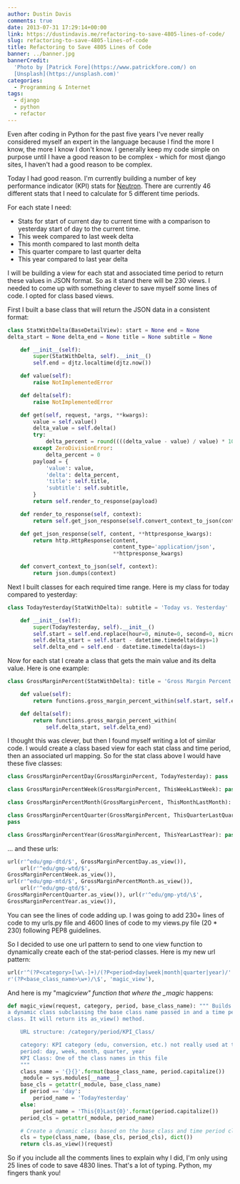 ```yaml
---
author: Dustin Davis
comments: true
date: 2013-07-31 17:29:14+00:00
link: https://dustindavis.me/refactoring-to-save-4805-lines-of-code/
slug: refactoring-to-save-4805-lines-of-code
title: Refactoring to Save 4805 Lines of Code
banner: ../banner.jpg
bannerCredit:
  'Photo by [Patrick Fore](https://www.patrickfore.com/) on
  [Unsplash](https://unsplash.com)'
categories:
  - Programming & Internet
tags:
  - django
  - python
  - refactor
---
```


Even after coding in Python for the past five years I've never really considered
myself an expert in the language because I find the more I know, the more I know
I don't know. I generally keep my code simple on purpose until I have a good
reason to be complex - which for most django sites, I haven't had a good reason
to be complex.

Today I had good reason. I'm currently building a number of key performance
indicator (KPI) stats for [Neutron](http://www.neutroninteractive.com). There
are currently 46 different stats that I need to calculate for 5 different time
periods.

For each state I need:

- Stats for start of current day to current time with a comparison to yesterday
  start of day to the current time.
- This week compared to last week delta
- This month compared to last month delta
- This quarter compare to last quarter delta
- This year compared to last year delta

I will be building a view for each stat and associated time period to return
these values in JSON format. So as it stand there will be 230 views. I needed to
come up with something clever to save myself some lines of code. I opted for
class based views.

First I built a base class that will return the JSON data in a consistent
format:

```python
class StatWithDelta(BaseDetailView): start = None end = None
delta_start = None delta_end = None title = None subtitle = None

    def __init__(self):
        super(StatWithDelta, self).__init__()
        self.end = djtz.localtime(djtz.now())

    def value(self):
        raise NotImplementedError

    def delta(self):
        raise NotImplementedError

    def get(self, request, *args, **kwargs):
        value = self.value()
        delta_value = self.delta()
        try:
            delta_percent = round((((delta_value - value) / value) * 100), 2)
        except ZeroDivisionError:
            delta_percent = 0
        payload = {
            'value': value,
            'delta': delta_percent,
            'title': self.title,
            'subtitle': self.subtitle,
        }
        return self.render_to_response(payload)

    def render_to_response(self, context):
        return self.get_json_response(self.convert_context_to_json(context))

    def get_json_response(self, content, **httpresponse_kwargs):
        return http.HttpResponse(content,
                                 content_type='application/json',
                                 **httpresponse_kwargs)

    def convert_context_to_json(self, context):
        return json.dumps(context)

```

Next I built classes for each required time range. Here is my class for today
compared to yesterday:

```python
class TodayYesterday(StatWithDelta): subtitle = 'Today vs. Yesterday'

    def __init__(self):
        super(TodayYesterday, self).__init__()
        self.start = self.end.replace(hour=0, minute=0, second=0, microsecond=0)
        self.delta_start = self.start - datetime.timedelta(days=1)
        self.delta_end = self.end - datetime.timedelta(days=1)

```

Now for each stat I create a class that gets the main value and its delta value.
Here is one example:

```python
class GrossMarginPercent(StatWithDelta): title = 'Gross Margin Percent'

    def value(self):
        return functions.gross_margin_percent_within(self.start, self.end)

    def delta(self):
        return functions.gross_margin_percent_within(
            self.delta_start, self.delta_end)

```

I thought this was clever, but then I found myself writing a lot of similar
code. I would create a class based view for each stat class and time period,
then an associated url mapping. So for the stat class above I would have these
five classes:

```python
class GrossMarginPercentDay(GrossMarginPercent, TodayYesterday): pass

class GrossMarginPercentWeek(GrossMarginPercent, ThisWeekLastWeek): pass

class GrossMarginPercentMonth(GrossMarginPercent, ThisMonthLastMonth): pass

class GrossMarginPercentQuarter(GrossMarginPercent, ThisQuarterLastQuarter):
pass

class GrossMarginPercentYear(GrossMarginPercent, ThisYearLastYear): pass
```

... and these urls:

```python
url(r'^edu/gmp-dtd/$', GrossMarginPercentDay.as_view()),
    url(r'^edu/gmp-wtd/$',
GrossMarginPercentWeek.as_view()),
url(r'^edu/gmp-mtd/$', GrossMarginPercentMonth.as_view()),
    url(r'^edu/gmp-qtd/$',
GrossMarginPercentQuarter.as_view()), url(r'^edu/gmp-ytd/\$',
GrossMarginPercentYear.as_view()),
```

You can see the lines of code adding up. I was going to add 230+ lines of code
to my urls.py file and 4600 lines of code to my views.py file (20 \* 230)
following PEP8 guidelines.

So I decided to use one url pattern to send to one view function to dynamically
create each of the stat-period classes. Here is my new url pattern:

```python
url(r'^(?P<category>[\w\-]+)/(?P<period>day|week|month|quarter|year)/'
r'(?P<base_class_name>\w+)/\$', 'magic_view'),
```

And here is my "magic*view" function that where the \_magic* happens:

```python
def magic_view(request, category, period, base_class_name): """ Builds
a dynamic class subclassing the base class name passed in and a time period
class. It will return its as_view() method.

    URL structure: /category/period/KPI_Class/

    category: KPI category (edu, conversion, etc.) not really used at this point
    period: day, week, month, quarter, year
    KPI Class: One of the class names in this file
    """
    class_name = '{}{}'.format(base_class_name, period.capitalize())
    _module = sys.modules[__name__]
    base_cls = getattr(_module, base_class_name)
    if period == 'day':
        period_name = 'TodayYesterday'
    else:
        period_name = 'This{0}Last{0}'.format(period.capitalize())
    period_cls = getattr(_module, period_name)

    # Create a dynamic class based on the base class and time period class
    cls = type(class_name, (base_cls, period_cls), dict())
    return cls.as_view()(request)

```

So if you include all the comments lines to explain why I did, I'm only using 25
lines of code to save 4830 lines. That's a lot of typing. Python, my fingers
thank you!
